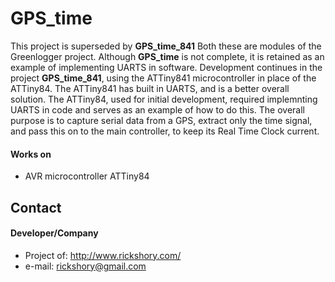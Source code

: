 GPS_time
======
 This project is superseded by **GPS_time_841**
Both these are modules of the Greenlogger project.
 Although **GPS_time** is not complete, it is retained as an example of implementing UARTS in software.
 Development continues in the project **GPS_time_841**, using the
ATTiny841 microcontroller in place of the ATTiny84.
 The ATTiny841 has built in UARTS, and is a better overall solution.
 The ATTiny84, used for initial development, required implemnting UARTS in code and serves as an example of how to do this.
 The overall purpose is to capture serial data from a GPS, extract only the time signal, and pass this on to the main controller, to keep its Real Time Clock current.

#### Works on
* AVR microcontroller
ATTiny84

## Contact
#### Developer/Company
* Project of: http://www.rickshory.com/
* e-mail: rickshory@gmail.com

